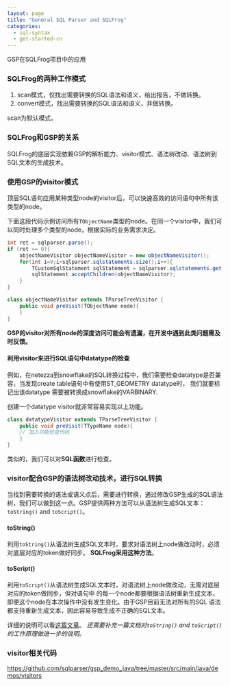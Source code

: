 ```yaml
---
layout: page
title: "General SQL Parser and SQLFrog"
categories:
  - sql-syntax
  - get-started-cn  
---
```


GSP在SQLFrog项目中的应用

### SQLFrog的两种工作模式
1. scan模式，仅找出需要转换的SQL语法和语义，给出报告，不做转换。
2. convert模式，找出需要转换的SQL语法和语义，并做转换。

scan为默认模式。

### SQLFrog和GSP的关系
SQLFrog的底层实现依赖GSP的解析能力、visitor模式、语法树改动、语法树到SQL文本的生成技术。


### 使用GSP的visitor模式
顶层SQL语句应用某种类型node的visitor后，可以快速高效的访问语句中所有该类型的node。

下面这段代码示例访问所有`TObjectName`类型的node。在同一个visitor中，我们可以同时处理多个类型的node，根据实际的业务需求决定。

```java
int ret = sqlparser.parse();
if (ret == 0){
    objectNameVisitor objectNameVisitor = new objectNameVisitor();
    for(int i=0;i<sqlparser.sqlstatements.size();i++){
        TCustomSqlStatement sqlStatement = sqlparser.sqlstatements.get(i);
        sqlStatement.acceptChildren(objectNameVisitor);
    }
}

class objectNameVisitor extends TParseTreeVisitor {
    public void preVisit(TObjectName node){
    }
}
```

**GSP的visitor对所有node的深度访问可能会有遗漏，在开发中遇到此类问题需及时反馈。**

#### 利用visitor来进行SQL语句中datatype的检查
例如，在netezza到snowflake的SQL转换过程中，我们需要检查datatype是否兼容，当发现create table语句中有使用ST_GEOMETRY datatype时， 我们就要标记出该datatype 需要被转换成snowflake的VARBINARY.

创建一个datatype visitor就非常容易实现以上功能。
```java
class datatypeVisitor extends TParseTreeVisitor {
    public void preVisit(TTypeName node){
    // 加入功能检查代码
    }
}
```

类似的，我们可以对**SQL函数**进行检查。


### visitor配合GSP的语法树改动技术，进行SQL转换
当找到需要转换的语法或语义点后，需要进行转换，通过修改GSP生成的SQL语法树，我们可以做到这一点。GSP提供两种方法可以从语法树生成SQL文本：`toString()` and `toScript()`。

#### toString()
利用`toString()`从语法树生成SQL文本时，要求对语法树上node做改动时，必须对底层对应的token做好同步。
**SQLFrog采用这种方法**。

#### toScript()
利用`toScript()`从语法树生成SQL文本时，对语法树上node做改动，无需对底层对应的token做同步，但对语句中
的每一个node都要根据语法树重新生成文本，即便这个node在本次操作中没有发生变化。由于GSP目前无法对所有的SQL
语法都支持重新生成文本，因此容易导致生成不正确的SQL文本。

详细的说明可以看[这篇文章](http://support.sqlparser.com/gsp-sql-parse-tree-to-query-cn.html)。
*还需要补充一篇文档对`toString()` and `toScript()`的工作原理做进一步的说明。*







### visitor相关代码
https://github.com/sqlparser/gsp_demo_java/tree/master/src/main/java/demos/visitors